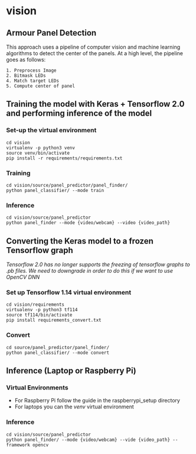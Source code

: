 # vision

## Armour Panel Detection

This approach uses a pipeline of computer vision and machine learning algorithms to detect the center of the panels. At a high level, the pipeline goes as follows:
```
1. Preprocess Image
2. Bitmask LEDs
4. Match target LEDs
5. Compute center of panel
```

## Training the model with Keras + Tensorflow 2.0 and performing inference of the model

### Set-up the virtual environment
```
cd vision
virtualenv -p python3 venv
source venv/bin/activate
pip install -r requirements/requirements.txt
```

### Training
```
cd vision/source/panel_predictor/panel_finder/
python panel_classifier/ --mode train
```

### Inference
```
cd vision/source/panel_predictor
python panel_finder --mode {video/webcam} --video {video_path}
```

## Converting the Keras model to a frozen Tensorflow graph
*Tensorflow 2.0 has no longer supports the freezing of
tensorflow graphs to .pb files. We need to downgrade in order
to do this if we want to use OpenCV DNN*

### Set up Tensorflow 1.14 virtual environment
```
cd vision/requirements
virtualenv -p python3 tf114
source tf114/bin/activate
pip install requirements_convert.txt
```

### Convert 
```
cd source/panel_predictor/panel_finder/
python panel_classifier/ --mode convert
```

## Inference (Laptop or Raspberry Pi)

### Virtual Environments

- For Raspberry Pi follow the guide in the raspberrypi_setup directory
- For laptops you can the *venv* virtual environment

### Inference
```
cd vision/source/panel_predictor
python panel_finder/ --mode {video/webcam} --vide {video_path} --framework opencv
```
